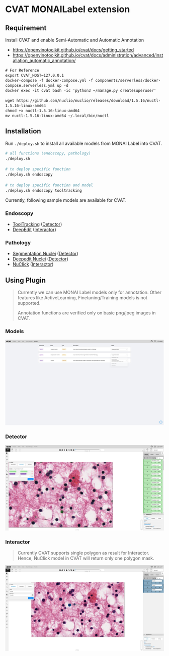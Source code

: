 # CVAT MONAILabel extension

## Requirement

Install CVAT and enable Semi-Automatic and Automatic Annotation

- https://openvinotoolkit.github.io/cvat/docs/getting_started
- https://openvinotoolkit.github.io/cvat/docs/administration/advanced/installation_automatic_annotation/

```
# For Reference
export CVAT_HOST=127.0.0.1
docker-compose -f docker-compose.yml -f components/serverless/docker-compose.serverless.yml up -d
docker exec -it cvat bash -ic 'python3 ~/manage.py createsuperuser'

wget https://github.com/nuclio/nuclio/releases/download/1.5.16/nuctl-1.5.16-linux-amd64
chmod +x nuctl-1.5.16-linux-amd64
mv nuctl-1.5.16-linux-amd64 ~/.local/bin/nuctl
```

## Installation

Run `./deploy.sh` to install all available models from MONAI Label into CVAT.
```bash
# all functions (endoscopy, pathology)
./deploy.sh

# to deploy specific function
./deploy.sh endoscopy

# to deploy specific function and model
./deploy.sh endoscopy tooltracking
```

Currently, following sample models are available for CVAT.

### Endoscopy
- [ToolTracking](https://github.com/Project-MONAI/MONAILabel/tree/main/sample-apps/endoscopy) ([Detector](https://openvinotoolkit.github.io/cvat/docs/manual/advanced/ai-tools/#detectors))
- [DeepEdit](https://github.com/Project-MONAI/MONAILabel/tree/main/sample-apps/endoscopy) ([Interactor](https://openvinotoolkit.github.io/cvat/docs/manual/advanced/ai-tools/#interactors))

### Pathology
- [Segmentation Nuclei](https://github.com/Project-MONAI/MONAILabel/tree/main/sample-apps/pathology#pathology-use-case) ([Detector](https://openvinotoolkit.github.io/cvat/docs/manual/advanced/ai-tools/#detectors))
- [Deepedit Nuclei](https://github.com/Project-MONAI/MONAILabel/tree/main/sample-apps/pathology#pathology-use-case) ([Detector](https://openvinotoolkit.github.io/cvat/docs/manual/advanced/ai-tools/#detectors))
- [NuClick](https://github.com/Project-MONAI/MONAILabel/tree/main/sample-apps/pathology#pathology-use-case) ([Interactor](https://openvinotoolkit.github.io/cvat/docs/manual/advanced/ai-tools/#interactors))


## Using Plugin

> Currently we can use MONAI Label models only for annotation. Other features like ActiveLearning, Finetuning/Training
> models is not supported.
>
> Annotation functions are verified only on basic png/jpeg images in CVAT.

### Models

![image](../../docs/images/cvat_models.jpeg)

### Detector

![image](../../docs/images/cvat_detector.jpeg)

### Interactor

> Currently CVAT supports single polygon as result for Interactor. Hence, NuClick model in CVAT will return only one
> polygon mask.

![image](../../docs/images/cvat_interactor.jpeg)

